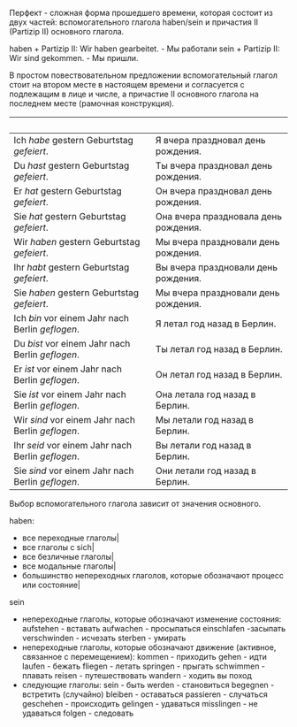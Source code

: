 Перфект - сложная форма прошедшего времени, которая состоит из двух частей: вспомогательного глагола haben/sein и причастия II (Partizip II) основного глагола.

haben + Partizip II: Wir haben gearbeitet. - Мы работали
sein + Partizip II: Wir sind gekommen. - Мы пришли.

В простом повествовательном предложении вспомогательный глагол стоит на втором месте в настоящем времени и согласуется с подлежащим в лице и числе, а причастие II основного глагола на последнем месте (рамочная конструкция).  

&nbsp; | &nbsp;
------------------------------------------|-----------------------------------
Ich *habe* gestern Geburtstag *gefeiert*. | Я вчера праздновал день рождения.
Du *hast* gestern Geburtstag *gefeiert*. | Ты вчера праздновал день рождения.
Er *hat* gestern Geburtstag *gefeiert*.| Он вчера праздновал день рождения.
Sie *hat* gestern Geburtstag *gefeiert*.| Она вчера праздновала день рождения.
Wir *haben* gestern Geburtstag *gefeiert*.| Мы вчера праздновали день рождения.
Ihr *habt* gestern Geburtstag *gefeiert*.| Вы вчера праздновали день рождения.
Sie *haben* gestern Geburtstag *gefeiert*.| Мы вчера праздновали день рождения.
Ich *bin* vor einem Jahr nach Berlin *geflogen*. | Я летал год назад  в Берлин.
Du *bist* vor einem Jahr nach Berlin *geflogen*. | Ты летал год назад  в Берлин.
Er *ist* vor einem Jahr nach Berlin *geflogen*. | Он летал год назад  в Берлин.
Sie *ist* vor einem Jahr nach Berlin *geflogen*. | Она летала год назад  в Берлин.
Wir *sind* vor einem Jahr nach Berlin *geflogen*. |Мы летали год назад  в Берлин.
Ihr *seid* vor einem Jahr nach Berlin *geflogen*. |Вы летали год назад  в Берлин.
Sie *sind* vor einem Jahr nach Berlin *geflogen*. |Они летали год назад  в Берлин.

Выбор вспомогательного глагола зависит от значения основного.

haben:
- все переходные глаголы| 
- все глаголы с sich|
- все безличные глаголы|
- все модальные глаголы|
- большинство непереходных глаголов, которые обозначают процесс или состояние|


sein
- непереходные глаголы, которые обозначают изменение состояния:
aufstehen - вставать
aufwachen - просыпаться
einschlafen -засыпать
verschwinden - исчезать
sterben - умирать
- непереходные глаголы, которые обозначают движение (активное, связанное с перемещением):
kommen - приходить
gehen - идти
laufen - бежать
fliegen - летать
springen - прыгать
schwimmen - плавать
reisen - путешествовать
wandern - ходить вы поход
- следующие глаголы:
sein - быть
werden - становиться
begegnen - встретить (случайно)
bleiben - оставаться
passieren - случаться
geschehen - происходить
gelingen - удаваться
misslingen - не удаваться 
folgen - следовать


